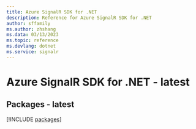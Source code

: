 ```yaml
---
title: Azure SignalR SDK for .NET
description: Reference for Azure SignalR SDK for .NET
author: sffamily
ms.author: zhshang
ms.data: 03/13/2023
ms.topic: reference
ms.devlang: dotnet
ms.service: signalr
---
```

# Azure SignalR SDK for .NET - latest
## Packages - latest
[!INCLUDE [packages](signalr-index.md)]